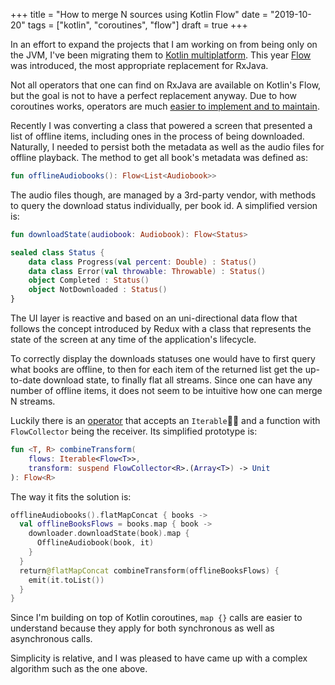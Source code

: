 +++
title = "How to merge N sources using Kotlin Flow"
date = "2019-10-20"
tags = ["kotlin", "coroutines", "flow"]
draft = true
+++

In an effort to expand the projects that I am working on from being only on the JVM, I've been migrating them to [Kotlin multiplatform](https://kotlinlang.org/docs/reference/multiplatform.html). This year [Flow](https://medium.com/@elizarov/kotlin-flows-and-coroutines-256260fb3bdb) was introduced, the most appropriate replacement for RxJava.

Not all operators that one can find on RxJava are available on Kotlin's Flow, but the goal is not to have a perfect replacement anyway. Due to how coroutines works, operators are much [easier to implement and to maintain](https://medium.com/@elizarov/simple-design-of-kotlin-flow-4725e7398c4c).

Recently I was converting a class that powered a screen that presented a list of offline items, including ones in the process of being downloaded. Naturally, I needed to persist both the metadata as well as the audio files for offline playback. The method to get all book's metadata was defined as:

```kotlin
fun offlineAudiobooks(): Flow<List<Audiobook>>
```

The audio files though, are managed by a 3rd-party vendor, with methods to query the download status individually, per book id. A simplified version is:

```kotlin
fun downloadState(audiobook: Audiobook): Flow<Status>

sealed class Status {
	data class Progress(val percent: Double) : Status()
	data class Error(val throwable: Throwable) : Status()
	object Completed : Status()
	object NotDownloaded : Status()
}
```

The UI layer is reactive and based on an uni-directional data flow that follows the concept introduced by Redux with a class that represents the state of the screen at any time of the application's lifecycle.

To correctly display the downloads statuses one would have to first query what books are offline, to then for each item of the returned list get the up-to-date download state, to finally flat all streams. Since one can have any number of offline items, it does not seem to be intuitive how one can merge N streams.

Luckily there is an [operator](https://github.com/Kotlin/kotlinx.coroutines/blob/f605b26cd08b6b1fbef889310f5aa6c28ade2e72/kotlinx-coroutines-core/common/src/flow/operators/Zip.kt#L286-L301) that accepts an `Iterable` and a function with `FlowCollector` being the receiver. Its simplified prototype is:

```kotlin
fun <T, R> combineTransform(
    flows: Iterable<Flow<T>>,
    transform: suspend FlowCollector<R>.(Array<T>) -> Unit
): Flow<R>
```

The way it fits the solution is:

```kotlin
offlineAudiobooks().flatMapConcat { books ->
  val offlineBooksFlows = books.map { book ->
    downloader.downloadState(book).map {
      OfflineAudiobook(book, it)
    }
  }
  return@flatMapConcat combineTransform(offlineBooksFlows) {
    emit(it.toList())
  }
}
```

Since I'm building on top of Kotlin coroutines, `map {}` calls are easier to understand because they apply for both synchronous as well as asynchronous calls.

Simplicity is relative, and I was pleased to have came up with a complex algorithm such as the one above.
